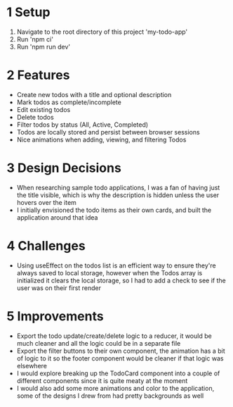 # 1 Setup

1. Navigate to the root directory of this project 'my-todo-app'
2. Run 'npm ci'
3. Run 'npm run dev'

# 2 Features

- Create new todos with a title and optional description
- Mark todos as complete/incomplete
- Edit existing todos
- Delete todos
- Filter todos by status (All, Active, Completed)
- Todos are locally stored and persist between browser sessions
- Nice animations when adding, viewing, and filtering Todos

# 3 Design Decisions

- When researching sample todo applications, I was a fan of having just the title visible, which is why the description is hidden unless the user hovers over the item
- I initially envisioned the todo items as their own cards, and built the application around that idea

# 4 Challenges

- Using useEffect on the todos list is an efficient way to ensure they're always saved to local storage, however when the Todos array is initialized it clears the local storage, so I had to add a check to see if the user was on their first render

# 5 Improvements

- Export the todo update/create/delete logic to a reducer, it would be much cleaner and all the logic could be in a separate file
- Export the filter buttons to their own component, the animation has a bit of logic to it so the footer component would be cleaner if that logic was elsewhere
- I would explore breaking up the TodoCard component into a couple of different components since it is quite meaty at the moment
- I would also add some more animations and color to the application, some of the designs I drew from had pretty backgrounds as well
